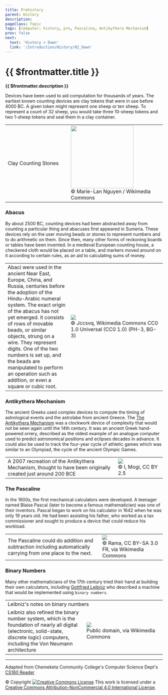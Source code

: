 ```yaml
---
title: Prehistory
parent: History
description: 
pageClass: Topic
tags: [computer; history, pre, Pascaline, Antikythera Mechanism]
prev: false
next:
  text: 'History > Dawn'
  link: '/Introduction/History/02_Dawn'
---
```

# {{ $frontmatter.title }}
**{{ $frontmatter.description }}**

 Devices have been used to aid computation for thousands of years. The earliest known counting devices are clay tokens that were in use before 4000 BC. A given token might represent one sheep or ten sheep. To represent a count of 32 sheep, you would take three 10-sheep tokens and two 1-sheep tokens and seal them in a clay container.


<!-- **Counting stones**
<img src="/images/Foundations/History/220px-Chinese-abacus.jpg" width="400px">
<figcaption> &copy; Marie-Lan Nguyen / Wikimedia Commons </figcaption> -->
<table>
  <tr>
    <!-- <td colspan="2">Counting stones</td>
  </tr> -->
  <td style="width:40%">
  Clay Counting Stones
  </td>
  <td style="width:60%">
    <!-- <figure> -->
      <img src="https://upload.wikimedia.org/wikipedia/commons/0/0a/Accountancy_clay_envelope_Louvre_Sb1932.jpg" height="200px" /> 
      <!-- </figure> -->
      <figcaption> &copy; Marie-Lan Nguyen / Wikimedia Commons </figcaption> 
  </td>
  </tr>
</table>

### Abacus

By about 2500 BC, counting devices had been abstracted away from counting a particular thing and abacuses first appeared in Sumeria. These devices rely on the user moving beads or stones to represent numbers and to do arithmetic on them. Since then, many other forms of reckoning boards or tables have been invented. In a medieval European counting house, a checkered cloth would be placed on a table, and markers moved around on it according to certain rules, as an aid to calculating sums of money.


<table>
  <tr>
    <td style="width:40%" >
      Abaci were used in the ancient Near East, Europe, China, and Russia, centuries before the adoption of the Hindu-Arabic numeral system. The exact origin of the abacus has not yet emerged. It consists of rows of movable beads, or similar objects, strung on a wire. They represent digits. One of the two numbers is set up, and the beads are manipulated to perform an operation such as addition, or even a square or cubic root. 
    </td>
    <td style="width:60%">
      <img src="https://upload.wikimedia.org/wikipedia/commons/5/58/Traditional_Chinese_abacus_illustrating_the_suspended_bead_use.jpg " style="max-height:100%; max-width:100%"/> 
      <figcaption> &copy; Jccsvq, Wikimedia Commons CC0 1.0 Universal (CC0 1.0) (PH-3, BG-3)</figcaption>
    </td>
  </tr>
</table>


### Antikythera Mechanism 
The ancient Greeks used complex devices to compute the timing of astrological events and the astrolabe from ancient Greece. The [The Antikythera Mechanism](http://en.wikipedia.org/wiki/Antikythera_mechanism) was a clockwork device of complexity that would not be seen again until the 14th century. It was an ancient Greek hand-powered orrery, described as the oldest example of an analogue computer used to predict astronomical positions and eclipses decades in advance. It could also be used to track the four-year cycle of athletic games which was similar to an Olympiad, the cycle of the ancient Olympic Games.

<table>
  <tr>
    <td style="width:70%" >
      A 2007 recreation of the Antikythera Mechanism, thought to have been originally created just around 200 BCE
    </td>
    <td style="width:30%">
      <img src="https://upload.wikimedia.org/wikipedia/commons/thumb/7/76/Antikythera_model_front_panel_Mogi_Vicentini_2007.JPG/220px-Antikythera_model_front_panel_Mogi_Vicentini_2007.JPG" style="max-height:100%; max-width:100%"/> 
      <figcaption> &copy; I, Mogi, CC BY 2.5</figcaption>
    </td>
  </tr>
</table>


### The Pascaline
In the 1600s, the first mechanical calculators were developed. A teenager named Blaise Pascal (later to become a famous mathematician) was one of their inventors. Pascal began to work on his calculator in 1642 when he was only 19 years old. He had been assisting his father, who worked as a tax commissioner and sought to produce a device that could reduce his workload. 


<table>
  <tr>
    <td style="width:60%" >
      The Pascaline could do addition and subtraction including automatically carrying from one place to the next.
    </td>
    <td style="width:40%">
      <img src="https://upload.wikimedia.org/wikipedia/commons/4/4d/Pascaline-CnAM_00823-0003-IMG_6509.JPG" style="max-height:100%; max-width:100%"/> 
      <figcaption> &copy; Rama, CC BY-SA 3.0 FR, via Wikimedia Commons </figcaption>
    </td>
  </tr>
</table>


### Binary Numbers

Many other mathematicians of the 17th century tried their hand at building their own calculators, including [Gottfried Leibniz](https://en.wikipedia.org/wiki/Gottfried_Leibniz) who described a machine that would be implemented using `binary numbers`.

<table>
  <tr>
    <td colspan="2">Leibniz's notes on binary numbers</td>
  </tr>
  <tr>
    <td style="width:50%" >
      Leibniz also refined the binary number system, which is the foundation of nearly all digital (electronic, solid-state, discrete logic) computers, including the Von Neumann architecture
    </td>
    <td style="width:50%">
      <img src="https://upload.wikimedia.org/wikipedia/commons/a/ac/Leibniz_binary_system_1703.png" style="max-height:100%; max-width:100%"/> 
      <figcaption> Public domain, via Wikimedia Commons </figcaption>
    </td>
  </tr>
</table>



<hr>

Adapted from Chemeketa Community College's Computer Science Dept's [CS160 Reader](https://computerscience.chemeketa.edu/cs160Reader/index.html) 

&copy; Copyright <a rel="license" href="http://creativecommons.org/licenses/by-nc-sa/4.0/"><img alt="Creative Commons License" style="border-width:0" src="https://i.creativecommons.org/l/by-nc-sa/4.0/88x31.png" /></a> This work is licensed under a <a rel="license" href="http://creativecommons.org/licenses/by-nc-sa/4.0/">Creative Commons Attribution-NonCommercial 4.0 International License</a>.
